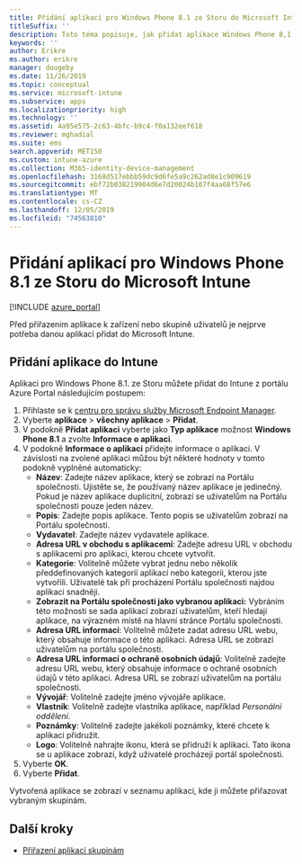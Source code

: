 ```yaml
---
title: Přidání aplikací pro Windows Phone 8.1 ze Storu do Microsoft Intune
titleSuffix: ''
description: Toto téma popisuje, jak přidat aplikace Windows Phone 8,1 Storu do Microsoft Intune.
keywords: ''
author: Erikre
ms.author: erikre
manager: dougeby
ms.date: 11/26/2019
ms.topic: conceptual
ms.service: microsoft-intune
ms.subservice: apps
ms.localizationpriority: high
ms.technology: ''
ms.assetid: 4a95e575-2c63-4bfc-b9c4-f0a132eef618
ms.reviewer: mghadial
ms.suite: ems
search.appverid: MET150
ms.custom: intune-azure
ms.collection: M365-identity-device-management
ms.openlocfilehash: 3168d517ebbb59dc9d6fe5a9c262ad8e1c909619
ms.sourcegitcommit: ebf72b038219904d6e7d20024b107f4aa68f57e6
ms.translationtype: MT
ms.contentlocale: cs-CZ
ms.lasthandoff: 12/05/2019
ms.locfileid: "74563810"
---
```

# <a name="add-windows-phone-81-store-apps-to-microsoft-intune"></a>Přidání aplikací pro Windows Phone 8.1 ze Storu do Microsoft Intune

[!INCLUDE [azure_portal](../includes/azure_portal.md)]

Před přiřazením aplikace k zařízení nebo skupině uživatelů je nejprve potřeba danou aplikaci přidat do Microsoft Intune. 

## <a name="add-an-app-to-intune"></a>Přidání aplikace do Intune
Aplikaci pro Windows Phone 8.1. ze Storu můžete přidat do Intune z portálu Azure Portal následujícím postupem:

1. Přihlaste se k [centru pro správu služby Microsoft Endpoint Manager](https://go.microsoft.com/fwlink/?linkid=2109431).
2. Vyberte **aplikace** > **všechny aplikace** > **Přidat**.
3. V podokně **Přidat aplikaci** vyberte jako **Typ aplikace** možnost **Windows Phone 8.1** a zvolte **Informace o aplikaci**.
4. V podokně **Informace o aplikaci** přidejte informace o aplikaci. V závislosti na zvolené aplikaci můžou být některé hodnoty v tomto podokně vyplněné automaticky:
    - **Název**: Zadejte název aplikace, který se zobrazí na Portálu společnosti. Ujistěte se, že používaný název aplikace je jedinečný. Pokud je název aplikace duplicitní, zobrazí se uživatelům na Portálu společnosti pouze jeden název.
    - **Popis**: Zadejte popis aplikace. Tento popis se uživatelům zobrazí na Portálu společnosti.
    - **Vydavatel**: Zadejte název vydavatele aplikace.
    - **Adresa URL v obchodu s aplikacemi**: Zadejte adresu URL v obchodu s aplikacemi pro aplikaci, kterou chcete vytvořit.
    - **Kategorie**: Volitelně můžete vybrat jednu nebo několik předdefinovaných kategorií aplikací nebo kategorii, kterou jste vytvořili. Uživatelé tak při procházení Portálu společnosti najdou aplikaci snadněji.
    - **Zobrazit na Portálu společnosti jako vybranou aplikaci:** Vybráním této možnosti se sada aplikací zobrazí uživatelům, kteří hledají aplikace, na výrazném místě na hlavní stránce Portálu společnosti.
    - **Adresa URL informací**: Volitelně můžete zadat adresu URL webu, který obsahuje informace o této aplikaci. Adresa URL se zobrazí uživatelům na portálu společnosti.
    - **Adresa URL informací o ochraně osobních údajů**: Volitelně zadejte adresu URL webu, který obsahuje informace o ochraně osobních údajů v této aplikaci. Adresa URL se zobrazí uživatelům na portálu společnosti.
    - **Vývojář**: Volitelně zadejte jméno vývojáře aplikace.
    - **Vlastník**: Volitelně zadejte vlastníka aplikace, například *Personální oddělení*.
    - **Poznámky**: Volitelně zadejte jakékoli poznámky, které chcete k aplikaci přidružit.
    - **Logo**: Volitelně nahrajte ikonu, která se přidruží k aplikaci. Tato ikona se u aplikace zobrazí, když uživatelé procházejí portál společnosti.
5. Vyberte **OK**.
6. Vyberte **Přidat**.

Vytvořená aplikace se zobrazí v seznamu aplikací, kde ji můžete přiřazovat vybraným skupinám.

## <a name="next-steps"></a>Další kroky

- [Přiřazení aplikací skupinám](apps-deploy.md)
